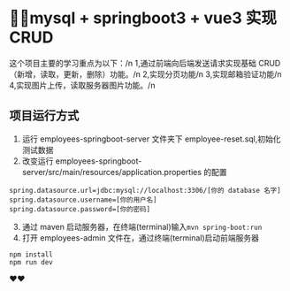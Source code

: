 # 👩‍💻mysql + springboot3 + vue3 实现 CRUD

这个项目主要的学习重点为以下：/n
1,通过前端向后端发送请求实现基础 CRUD（新增，读取，更新，删除）功能。/n
2,实现分页功能/n
3,实现邮箱验证功能/n
4,实现图片上传，读取服务器图片功能。/n

## 项目运行方式

1. 运行 employees-springboot-server 文件夹下 employee-reset.sql,初始化测试数据
2. 改变运行 employees-springboot-server/src/main/resources/application.properties 的配置

```
spring.datasource.url=jdbc:mysql://localhost:3306/[你的 database 名字]
spring.datasource.username=[你的用户名]
spring.datasource.password=[你的密码]
```

3. 通过 maven 启动服务器，在终端(terminal)输入`mvn spring-boot:run`
4. 打开 employees-admin 文件在，通过终端(terminal)启动前端服务器

```
npm install
npm run dev
```

❤️❤️
